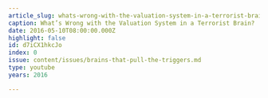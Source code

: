 ```yaml
---
article_slug: whats-wrong-with-the-valuation-system-in-a-terrorist-brain
caption: What’s Wrong with the Valuation System in a Terrorist Brain?
date: 2016-05-10T08:00:00.000Z
highlight: false
id: d7iCX1hkcJo
index: 0
issue: content/issues/brains-that-pull-the-triggers.md
type: youtube
years: 2016

---
```

